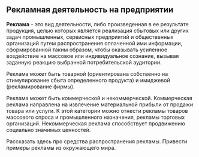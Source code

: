 Рекламная деятельность на предприятии
---

**Реклама** - это вид деятельности, либо произведенная в ее результате продукция, целью которых является реализация сбытовых или других задач промышленных, сервисных предприятий и общественных организаций путем распространения оплаченной ими информации, сформированной таким образом, чтобы оказывать усиленное воздействие на массовое или индивидуальное сознание, вызывая заданную реакцию выбранной потребительской аудитории.

Реклама может быть товарной (ориентирована собственно на стимулирование сбыта определенного продукта) и имиджевой (рекламирование фирмы).

Реклама может быть коммерческой и некоммерческой. Коммерческая реклама направлена на извлечение материальной прибыли от продажи товара или услуги. К этой категории можно отнести рекламы товаров массового спроса и промышленного назначения, рекламы торговых организаций. Некоммерческая реклама способствует продвижению социально значимых ценностей.

Рассказать здесь про средства распространения рекламы. Привести примеры рекламы из окружающего мира.
